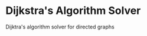 Dijkstra's Algorithm Solver
===========================

Dijktra's algorithm solver for directed graphs
